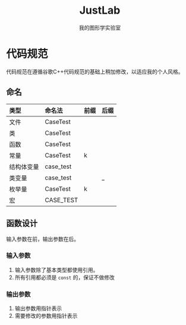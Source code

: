 <h1 align="center">JustLab</h1>
<p align="center">我的图形学实验室</p>

# 代码规范

代码规范在遵循谷歌C++代码规范的基础上稍加修改，以适应我的个人风格。

## 命名

| 类型      | 命名法        | 前缀   | 后缀  |
|:--------|:-----------|:-----|:----|
| 文件      | CaseTest   |      |     |
| 类       | CaseTest   |      |     |
| 函数      | CaseTest   |      |     |
| 常量      | CaseTest   | k    |     |
| 结构体变量   | case_test  |      |     |
| 类变量     | case_test  |      | _   |
| 枚举量     | CaseTest   | k    |     |
| 宏       | CASE_TEST  |      |     |

## 函数设计

输入参数在前，输出参数在后。

### 输入参数
1. 输入参数除了基本类型都使用引用。
2. 所有引用都必须是 `const` 的，保证不做修改
### 输出参数
1. 输出参数用指针表示
2. 需要修改的参数用指针表示